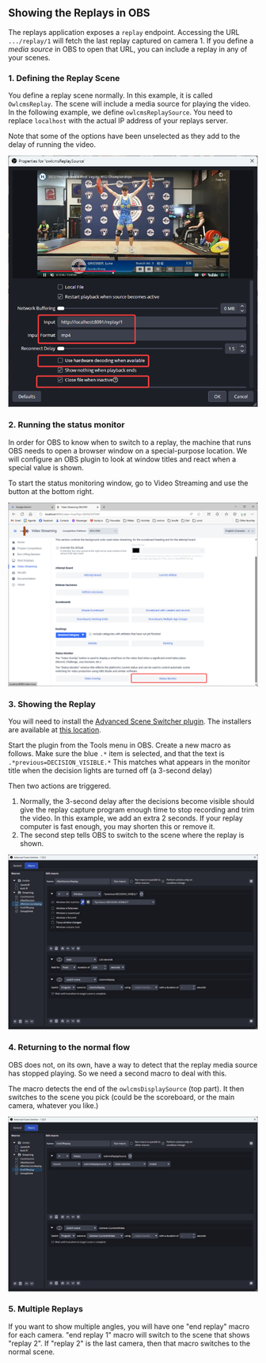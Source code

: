 ## Showing the Replays in OBS

The replays application exposes a `replay` endpoint.  Accessing the URL `.../replay/1` will fetch the last replay captured on camera 1.  If you define a *media source* in OBS to open that URL, you can include a replay in any of your scenes.

### 1. Defining the Replay Scene

You define a replay scene normally.  In this example, it is called `OwlcmsReplay`.  The scene will include a media source for playing the video.  In the following example, we define `owlcmsReplaySource`.   You need to replace `localhost` with the actual IP address of your replays server.

Note that some of the options have been unselected as they add to the delay of running the video.

![OBS_replays](docs/img/OBS_replays.png)

### 2. Running the status monitor

In order for OBS to know when to switch to a replay, the machine that runs OBS needs to open a browser window on a special-purpose location.  We will configure an OBS plugin to look at window titles and react when a special value is shown.

To start the status monitoring window, go to Video Streaming and use the button at the bottom right.

![OBS_statusMonitor](docs/img/OBS_statusMonitor.png)

### 3. Showing the Replay

You will need to install the [Advanced Scene Switcher plugin](https://obsproject.com/forum/resources/advanced-scene-switcher.395/).  The installers are available at [this location](https://github.com/WarmUpTill/SceneSwitcher/releases).

Start the plugin from the Tools menu in OBS.  Create a new macro as follows. Make sure the blue `.*` item is selected, and that the text is `.*previous=DECISION_VISIBLE.*` This matches what appears in the monitor title when the decision lights are turned off (a 3-second delay) 

Then two actions are triggered.

1. Normally, the 3-second delay after the decisions become visible should give the replay capture program enough time to stop recording and trim the video.  In this example, we add an extra 2 seconds. If your replay computer is fast enough, you may shorten this or remove it.
2. The second step tells OBS to switch to the scene where the replay is shown. 

![OBS_switchToReplay](docs/img/OBS_switchToReplay.png)

### 4. Returning to the normal flow

OBS does not, on its own, have a way to detect that the replay media source has stopped playing. So we need a second macro to deal with this.

The macro detects the end of the `owlcmsDisplaySource` (top part).  It then switches to the scene you pick (could be the scoreboard, or the main camera, whatever you like.) 

![OBS_endOfReplay](docs/img/OBS_endOfReplay.png)

### 5. Multiple Replays

If you want to show multiple angles, you will have one "end replay" macro for each camera. "end replay 1" macro will switch to the scene that shows "replay 2".  If "replay 2" is the last camera, then that macro switches to the normal scene.